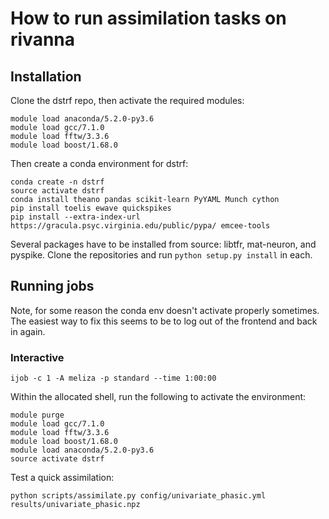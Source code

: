 
# How to run assimilation tasks on rivanna

## Installation

Clone the dstrf repo, then activate the required modules:

``` shell
module load anaconda/5.2.0-py3.6
module load gcc/7.1.0
module load fftw/3.3.6
module load boost/1.68.0
```

Then create a conda environment for dstrf:

``` shell
conda create -n dstrf
source activate dstrf
conda install theano pandas scikit-learn PyYAML Munch cython
pip install toelis ewave quickspikes
pip install --extra-index-url https://gracula.psyc.virginia.edu/public/pypa/ emcee-tools
```

Several packages have to be installed from source: libtfr, mat-neuron, and pyspike. Clone the repositories and run `python setup.py install` in each.

## Running jobs

Note, for some reason the conda env doesn't activate properly sometimes. The easiest way to fix this seems to be to log out of the frontend and back in again.

### Interactive

``` shell
ijob -c 1 -A meliza -p standard --time 1:00:00
```

Within the allocated shell, run the following to activate the environment:

``` shell
module purge
module load gcc/7.1.0
module load fftw/3.3.6
module load boost/1.68.0
module load anaconda/5.2.0-py3.6
source activate dstrf
```

Test a quick assimilation:

``` shell
python scripts/assimilate.py config/univariate_phasic.yml results/univariate_phasic.npz
```
